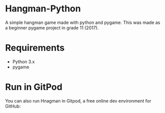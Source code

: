 # Hangman-Python
A simple hangman game made with python and pygame. This was made as a beginner pygame project in grade 11 (2017).

# Requirements
- Python 3.x
- pygame

# Run in GitPod

You can also run Hnagman in Gitpod, a free online dev environment for GitHub:
